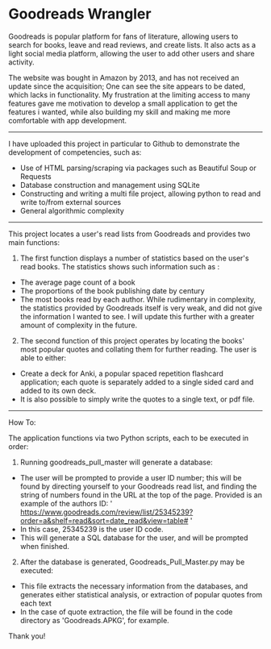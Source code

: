 
# Goodreads Wrangler

Goodreads is popular platform for fans of literature, allowing users to search for books, leave and read reviews, and create lists. It also acts as a light social media platform, allowing the user to add other users and share activity.

The website was bought in Amazon by 2013, and has not received an update since the acquisition; One can see the site appears to be dated, which lacks in functionality. 
My frustration at the limiting access to many features gave me motivation to develop a small application to get the features i wanted, while also building my skill and making me more comfortable with app development.


________________________________________________________________________________________________


I have uploaded this project in particular to Github to demonstrate the development of competencies, such as:
- Use of HTML parsing/scraping via packages such as Beautiful Soup or Requests
- Database construction and management using SQLite
- Constructing and writing a multi file project, allowing python to read and write to/from external sources
- General algorithmic complexity


________________________________________________________________________________________________
This project locates a user's read lists from Goodreads and provides two main functions:

1. The first function displays a number of statistics based on the user's read books.
The statistics shows such information such as :
- The average page count of a book
- The proportions of the book publishing date by century
- The most books read by each author. 
While rudimentary in complexity, the statistics provided by Goodreads itself is very weak, and did not give the information I wanted to see.
I will update this further with a greater amount of complexity in the future.

2. The second function of this project operates by locating the books' most popular quotes and collating them for further reading. 
The user is able to either:
- Create a deck for Anki, a popular spaced repetition flashcard application; each quote is separately added to a single sided card and added to its own deck.
- It is also possible to simply write the quotes to a single text, or pdf file.

____________________________________________________________________________________________________________________________________________

How To:

The application functions via two Python scripts, each to be executed in order:

1. Running goodreads_pull_master will generate a database:
- The user will be prompted to provide a user ID number; this will be found by directing yourself to your Goodreads read list, and finding the string of numbers found in the URL
at the top of the page. Provided is an example of the authors ID:
' https://www.goodreads.com/review/list/25345239?order=a&shelf=read&sort=date_read&view=table# ' 
- In this case, 25345239 is the user ID code.
- This will generate a SQL database for the user, and will be prompted when finished.

2. After the database is generated, Goodreads_Pull_Master.py may be executed:
- This file extracts the necessary information from the databases, and generates either statistical analysis, or extraction of popular quotes from each text
- In the case of quote extraction, the file will be found in the code directory as 'Goodreads.APKG', for example.

Thank you!

